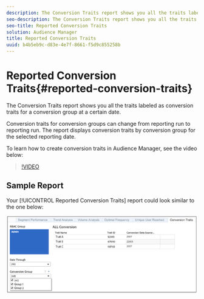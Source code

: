 ```yaml
---
description: The Conversion Traits report shows you all the traits labeled as conversion traits for a conversion group at a certain date. Conversion traits for conversion groups can change from reporting run to reporting run. The report displays conversion traits by conversion group for the selected reporting date.
seo-description: The Conversion Traits report shows you all the traits labeled as conversion traits for a conversion group at a certain date. Conversion traits for conversion groups can change from reporting run to reporting run. The report displays conversion traits by conversion group for the selected reporting date.
seo-title: Reported Conversion Traits
solution: Audience Manager
title: Reported Conversion Traits
uuid: b4b5eb9c-d83e-4e7f-8661-f5d9c855258b
---
```


# Reported Conversion Traits{#reported-conversion-traits}

The Conversion Traits report shows you all the traits labeled as conversion traits for a conversion group at a certain date.

Conversion traits for conversion groups can change from reporting run to reporting run. The report displays conversion traits by conversion group for the selected reporting date.

To learn how to create conversion traits in Audience Manager, see the video below:

>[!VIDEO](https://video.tv.adobe.com/v/23431/)

## Sample Report

Your [!UICONTROL Reported Conversion Traits] report could look similar to the one below:

![](assets/reported-conversion-traits.png)
